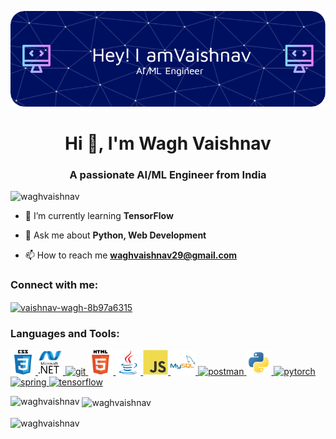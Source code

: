 ![Header](./github-header-image.png)
<h1 align="center">Hi 👋, I'm Wagh Vaishnav</h1>
<h3 align="center">A passionate AI/ML Engineer from India</h3>
<img align="right" width="400" alt=""AI/ML Image src="https://scitechdaily.com/images/Left-Right-Brain-Signals.gif"/>

<p align="left"> <img src="https://komarev.com/ghpvc/?username=waghvaishnav&label=Profile%20views&color=0e75b6&style=flat" alt="waghvaishnav" /> </p>

- 🌱 I’m currently learning **TensorFlow**

- 💬 Ask me about **Python, Web Development**

- 📫 How to reach me **waghvaishnav29@gmail.com**

<h3 align="left">Connect with me:</h3>
<p align="left">
<a href="https://linkedin.com/in/vaishnav-wagh-8b97a6315" target="blank"><img align="center" src="https://raw.githubusercontent.com/rahuldkjain/github-profile-readme-generator/master/src/images/icons/Social/linked-in-alt.svg" alt="vaishnav-wagh-8b97a6315" height="30" width="40" /></a>
</p>

<h3 align="left">Languages and Tools:</h3>
<p align="left"> <a href="https://www.w3schools.com/css/" target="_blank" rel="noreferrer"> <img src="https://raw.githubusercontent.com/devicons/devicon/master/icons/css3/css3-original-wordmark.svg" alt="css3" width="40" height="40"/> </a> <a href="https://dotnet.microsoft.com/" target="_blank" rel="noreferrer"> <img src="https://raw.githubusercontent.com/devicons/devicon/master/icons/dot-net/dot-net-original-wordmark.svg" alt="dotnet" width="40" height="40"/> </a> <a href="https://git-scm.com/" target="_blank" rel="noreferrer"> <img src="https://www.vectorlogo.zone/logos/git-scm/git-scm-icon.svg" alt="git" width="40" height="40"/> </a> <a href="https://www.w3.org/html/" target="_blank" rel="noreferrer"> <img src="https://raw.githubusercontent.com/devicons/devicon/master/icons/html5/html5-original-wordmark.svg" alt="html5" width="40" height="40"/> </a> <a href="https://www.java.com" target="_blank" rel="noreferrer"> <img src="https://raw.githubusercontent.com/devicons/devicon/master/icons/java/java-original.svg" alt="java" width="40" height="40"/> </a> <a href="https://developer.mozilla.org/en-US/docs/Web/JavaScript" target="_blank" rel="noreferrer"> <img src="https://raw.githubusercontent.com/devicons/devicon/master/icons/javascript/javascript-original.svg" alt="javascript" width="40" height="40"/> </a> <a href="https://www.mysql.com/" target="_blank" rel="noreferrer"> <img src="https://raw.githubusercontent.com/devicons/devicon/master/icons/mysql/mysql-original-wordmark.svg" alt="mysql" width="40" height="40"/> </a> <a href="https://postman.com" target="_blank" rel="noreferrer"> <img src="https://www.vectorlogo.zone/logos/getpostman/getpostman-icon.svg" alt="postman" width="40" height="40"/> </a> <a href="https://www.python.org" target="_blank" rel="noreferrer"> <img src="https://raw.githubusercontent.com/devicons/devicon/master/icons/python/python-original.svg" alt="python" width="40" height="40"/> </a> <a href="https://pytorch.org/" target="_blank" rel="noreferrer"> <img src="https://www.vectorlogo.zone/logos/pytorch/pytorch-icon.svg" alt="pytorch" width="40" height="40"/> </a> <a href="https://spring.io/" target="_blank" rel="noreferrer"> <img src="https://www.vectorlogo.zone/logos/springio/springio-icon.svg" alt="spring" width="40" height="40"/> </a> <a href="https://www.tensorflow.org" target="_blank" rel="noreferrer"> <img src="https://www.vectorlogo.zone/logos/tensorflow/tensorflow-icon.svg" alt="tensorflow" width="40" height="40"/> </a> </p>

<p><img align="left" src="https://github-readme-stats.vercel.app/api/top-langs?username=waghvaishnav&show_icons=true&locale=en&layout=compact" alt="waghvaishnav" /></p>

<p>&nbsp;<img align="center" src="https://github-readme-stats.vercel.app/api?username=waghvaishnav&show_icons=true&locale=en" alt="waghvaishnav" /></p>

<p><img align="center" src="https://github-readme-streak-stats.herokuapp.com/?user=waghvaishnav&" alt="waghvaishnav" /></p>
